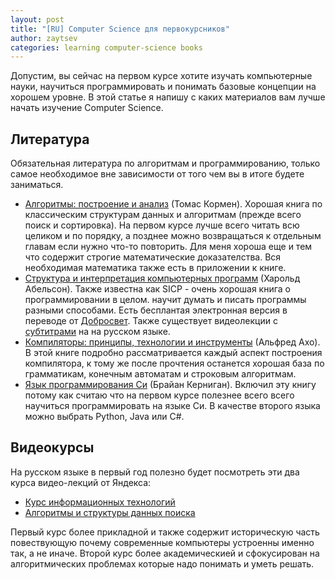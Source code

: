 ```yaml
---
layout: post
title: "[RU] Computer Science для первокурсников"
author: zaytsev
categories: learning computer-science books
---
```


Допустим, вы сейчас на первом курсе хотите изучать компьютерные науки, научиться программировать и понимать базовые концепции на хорошем уровне. В этой статье я напишу с каких материалов вам лучше начать изучение Computer Science.

## Литература

Обязательная литература по алгоритмам и программированию, только самое необходимое вне зависимости от того чем вы в итоге будете заниматься.

* [Алгоритмы: построение и анализ](http://en.wikipedia.org/wiki/Introduction_to_Algorithms) (Томас Кормен). Хорошая книга по классическим структурам данных и алгоритмам (прежде всего поиск и сортировка). На первом курсе лучше всего читать всю целиком и по порядку, а позднее можно возвращаться к отдельным главам если нужно что-то повторить. Для меня хороша еще и тем что содержит строгие математические доказателства. Вся необходимая математика также есть в приложении к книге.
* [Структура и интерпретация компьютерных программ](http://en.wikipedia.org/wiki/Structure_and_Interpretation_of_Computer_Programs) (Харольд Абельсон). Также известна как SICP - очень хорошая книга о программировании в целом.  научит думать и писать программы разными способами. Есть бесплантая электронная версия в переводе от [Добросвет](newstar.rinet.ru/~goga/sicp/sicp.pdf). Также существует видеолекции с [субтитрами](http://sicp.sergeykhenkin.com/) на на русском языке.
* [Компиляторы: принципы, технологии и инструменты](http://en.wikipedia.org/wiki/Compilers:_Principles,_Techniques,_and_Tools) (Альфред Ахо). В этой книге подробно рассматривается каждый аспект построения компилятора, к тому же после прочтения останется хорошая база по грамматикам, конечным автоматам и строковым алгоритмам.
* [Язык программирования Си](http://os24.org/files/books/Brian_Kernighan_Dennis_Ritchie-The_C_Programming_Language-RU.pdf) (Брайан Керниган). Включил эту книгу потому как считаю что на первом курсе полезнее всего всего научиться программировать на языке Си. В качестве второго языка можно выбрать Python, Java или C#.

## Видеокурсы

На русском языке в первый год полезно будет посмотреть эти два курса видео-лекций от Яндекса:

* [Курс информационных технологий](http://habrahabr.ru/post/118605/)
* [Алгоритмы и структуры данных поиска](http://habrahabr.ru/company/yandex/blog/208716/)

Первый курс более прикладной и также содержит историческую часть повествующую почему современные компьютеры устроенны именно так, а не иначе. Второй курс более академическией и сфокусирован на алгоритмических проблемах которые надо понимать и уметь решать.

